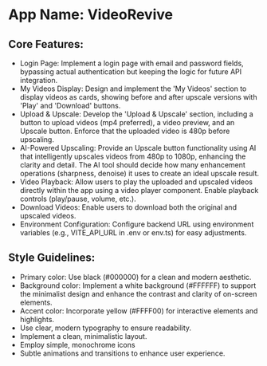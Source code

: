 # **App Name**: VideoRevive

## Core Features:

- Login Page: Implement a login page with email and password fields, bypassing actual authentication but keeping the logic for future API integration.
- My Videos Display: Design and implement the 'My Videos' section to display videos as cards, showing before and after upscale versions with 'Play' and 'Download' buttons.
- Upload & Upscale: Develop the 'Upload & Upscale' section, including a button to upload videos (mp4 preferred), a video preview, and an Upscale button. Enforce that the uploaded video is 480p before upscaling.
- AI-Powered Upscaling: Provide an Upscale button functionality using AI that intelligently upscales videos from 480p to 1080p, enhancing the clarity and detail. The AI tool should decide how many enhancement operations (sharpness, denoise) it uses to create an ideal upscale result.
- Video Playback: Allow users to play the uploaded and upscaled videos directly within the app using a video player component. Enable playback controls (play/pause, volume, etc.).
- Download Videos: Enable users to download both the original and upscaled videos.
- Environment Configuration: Configure backend URL using environment variables (e.g., VITE_API_URL in .env or env.ts) for easy adjustments.

## Style Guidelines:

- Primary color: Use black (#000000) for a clean and modern aesthetic.
- Background color: Implement a white background (#FFFFFF) to support the minimalist design and enhance the contrast and clarity of on-screen elements.
- Accent color: Incorporate yellow (#FFFF00) for interactive elements and highlights.
- Use clear, modern typography to ensure readability.
- Implement a clean, minimalistic layout.
- Employ simple, monochrome icons
- Subtle animations and transitions to enhance user experience.